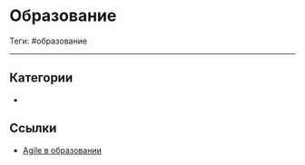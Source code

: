 # Образование

Теги: #образование
___

## Категории

* 

## Ссылки

* [Agile в образовании](https://sergeyafonin.ru/category/agileinedu/)
